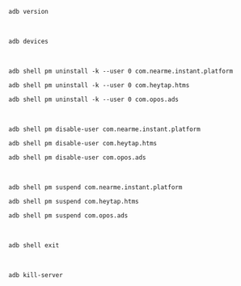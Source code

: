 `adb version`

<br>

`adb devices`

<br>

`adb shell pm uninstall -k --user 0 com.nearme.instant.platform`

`adb shell pm uninstall -k --user 0 com.heytap.htms`

`adb shell pm uninstall -k --user 0 com.opos.ads`

<br>

`adb shell pm disable-user com.nearme.instant.platform`

`adb shell pm disable-user com.heytap.htms`

`adb shell pm disable-user com.opos.ads`

<br>

`adb shell pm suspend com.nearme.instant.platform`

`adb shell pm suspend com.heytap.htms`

`adb shell pm suspend com.opos.ads`

<br>

`adb shell exit`

<br>

`adb kill-server`
